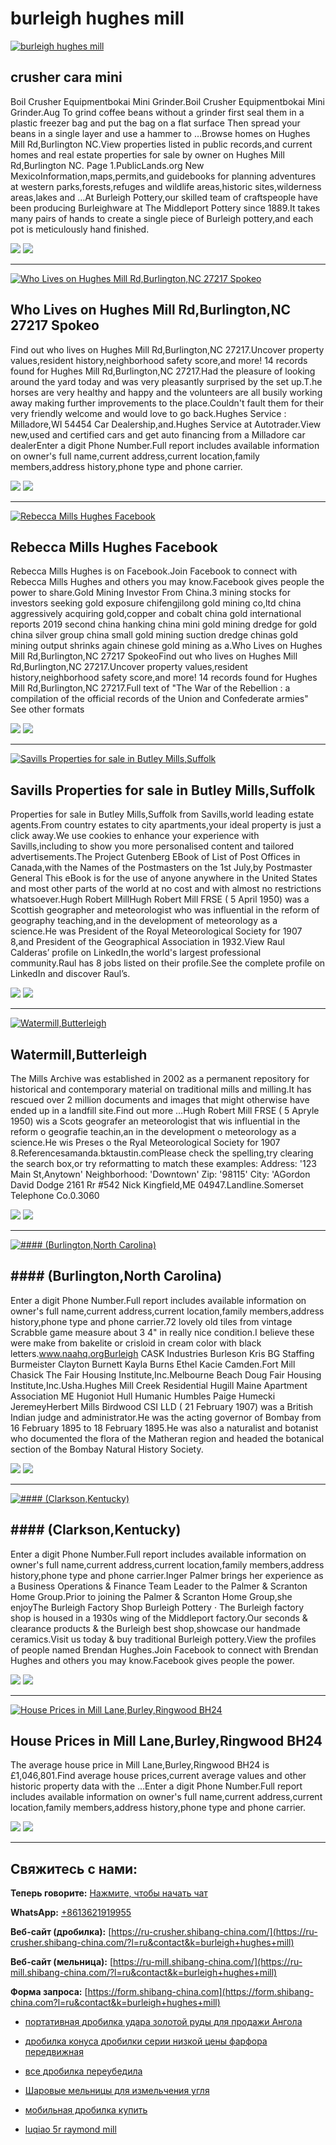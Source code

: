 # burleigh hughes mill

<a href="https://swt.shibang-china.com/?l=ru&img&k=burleigh+hughes+mill" target="_blank">![burleigh hughes mill](http://static.shibang-china.com/all-800x300/1485.jpg)</a>

## crusher cara mini
Boil Crusher Equipmentbokai Mini Grinder.Boil Crusher Equipmentbokai Mini Grinder.Aug To grind coffee beans without a grinder first seal them in a plastic freezer bag and put the bag on a flat surface Then spread your beans in a single layer and use a hammer to …Browse homes on Hughes Mill Rd,Burlington NC.View properties listed in public records,and current homes and real estate properties for sale by owner on Hughes Mill Rd,Burlington NC. Page 1.PublicLands.org New MexicoInformation,maps,permits,and guidebooks for planning adventures at western parks,forests,refuges and wildlife areas,historic sites,wilderness areas,lakes and …At Burleigh Pottery,our skilled team of craftspeople have been producing Burleighware at The Middleport Pottery since 1889.It takes many pairs of hands to create a single piece of Burleigh pottery,and each pot is meticulously hand finished.


<a href="https://whatsapp.shibangsoft.com/WhatsApp.php" target="_blank" title="WhatsApp">![](http://static.shibang-china.com/icon/whatsapp.png)</a> <a href="https://swt.shibang-china.com/?l=ru&icon&k=burleigh+hughes+mill" target="_blank">![](http://static.shibang-china.com/icon/chat-ru.png)</a>

---

<a href="https://swt.shibang-china.com/?l=ru&img&k=burleigh+hughes+mill" target="_blank">![Who Lives on Hughes Mill Rd,Burlington,NC 27217 Spokeo](http://static.shibang-china.com/all-800x300/1131.jpg)</a>

## Who Lives on Hughes Mill Rd,Burlington,NC 27217 Spokeo
Find out who lives on Hughes Mill Rd,Burlington,NC 27217.Uncover property values,resident history,neighborhood safety score,and more! 14 records found for Hughes Mill Rd,Burlington,NC 27217.Had the pleasure of looking around the yard today and was very pleasantly surprised by the set up.T.he horses are very healthy and happy and the volunteers are all busily working away making further improvements to the place.Couldn't fault them for their very friendly welcome and would love to go back.Hughes Service : Milladore,WI 54454 Car Dealership,and.Hughes Service at Autotrader.View new,used and certified cars and get auto financing from a Milladore car dealerEnter a digit Phone Number.Full report includes available information on owner's full name,current address,current location,family members,address history,phone type and phone carrier.


<a href="https://whatsapp.shibangsoft.com/WhatsApp.php" target="_blank" title="WhatsApp">![](http://static.shibang-china.com/icon/whatsapp.png)</a> <a href="https://swt.shibang-china.com/?l=ru&icon&k=burleigh+hughes+mill" target="_blank">![](http://static.shibang-china.com/icon/chat-ru.png)</a>

---

<a href="https://swt.shibang-china.com/?l=ru&img&k=burleigh+hughes+mill" target="_blank">![Rebecca Mills Hughes Facebook](http://static.shibang-china.com/all-800x300/241.jpg)</a>

## Rebecca Mills Hughes Facebook
Rebecca Mills Hughes is on Facebook.Join Facebook to connect with Rebecca Mills Hughes and others you may know.Facebook gives people the power to share.Gold Mining Investor From China.3 mining stocks for investors seeking gold exposure chifengjilong gold mining co,ltd china aggressively acquiring gold,copper and cobalt china gold international reports 2019 second china hanking china mini gold mining dredge for gold china silver group china small gold mining suction dredge chinas gold mining output shrinks again chinese gold mining as a.Who Lives on Hughes Mill Rd,Burlington,NC 27217 SpokeoFind out who lives on Hughes Mill Rd,Burlington,NC 27217.Uncover property values,resident history,neighborhood safety score,and more! 14 records found for Hughes Mill Rd,Burlington,NC 27217.Full text of &quot;The War of the Rebellion : a compilation of the official records of the Union and Confederate armies&quot; See other formats


<a href="https://whatsapp.shibangsoft.com/WhatsApp.php" target="_blank" title="WhatsApp">![](http://static.shibang-china.com/icon/whatsapp.png)</a> <a href="https://swt.shibang-china.com/?l=ru&icon&k=burleigh+hughes+mill" target="_blank">![](http://static.shibang-china.com/icon/chat-ru.png)</a>

---

<a href="https://swt.shibang-china.com/?l=ru&img&k=burleigh+hughes+mill" target="_blank">![Savills Properties for sale in Butley Mills,Suffolk](http://static.shibang-china.com/all-800x300/790.jpg)</a>

## Savills Properties for sale in Butley Mills,Suffolk
Properties for sale in Butley Mills,Suffolk from Savills,world leading estate agents.From country estates to city apartments,your ideal property is just a click away.We use cookies to enhance your experience with Savills,including to show you more personalised content and tailored advertisements.The Project Gutenberg EBook of List of Post Offices in Canada,with the Names of the Postmasters on the 1st July,by Postmaster General This eBook is for the use of anyone anywhere in the United States and most other parts of the world at no cost and with almost no restrictions whatsoever.Hugh Robert MillHugh Robert Mill FRSE ( 5 April 1950) was a Scottish geographer and meteorologist who was influential in the reform of geography teaching,and in the development of meteorology as a science.He was President of the Royal Meteorological Society for 1907 8,and President of the Geographical Association in 1932.View Raul Calderas’ profile on LinkedIn,the world's largest professional community.Raul has 8 jobs listed on their profile.See the complete profile on LinkedIn and discover Raul’s.


<a href="https://whatsapp.shibangsoft.com/WhatsApp.php" target="_blank" title="WhatsApp">![](http://static.shibang-china.com/icon/whatsapp.png)</a> <a href="https://swt.shibang-china.com/?l=ru&icon&k=burleigh+hughes+mill" target="_blank">![](http://static.shibang-china.com/icon/chat-ru.png)</a>

---

<a href="https://swt.shibang-china.com/?l=ru&img&k=burleigh+hughes+mill" target="_blank">![Watermill,Butterleigh](http://static.shibang-china.com/all-800x300/55.jpg)</a>

## Watermill,Butterleigh
The Mills Archive was established in 2002 as a permanent repository for historical and contemporary material on traditional mills and milling.It has rescued over 2 million documents and images that might otherwise have ended up in a landfill site.Find out more …Hugh Robert Mill FRSE ( 5 Apryle 1950) wis a Scots geografer an meteorologist that wis influential in the reform o geografie teachin,an in the development o meteorology as a science.He wis Preses o the Ryal Meteorological Society for 1907 8.Referencesamanda.bktaustin.comPlease check the spelling,try clearing the search box,or try reformatting to match these examples: Address: '123 Main St,Anytown' Neighborhood: 'Downtown' Zip: '98115' City: 'AGordon David Dodge 2161 Rr #542 Nick Kingfield,ME 04947.Landline.Somerset Telephone Co.0.3060


<a href="https://whatsapp.shibangsoft.com/WhatsApp.php" target="_blank" title="WhatsApp">![](http://static.shibang-china.com/icon/whatsapp.png)</a> <a href="https://swt.shibang-china.com/?l=ru&icon&k=burleigh+hughes+mill" target="_blank">![](http://static.shibang-china.com/icon/chat-ru.png)</a>

---

<a href="https://swt.shibang-china.com/?l=ru&img&k=burleigh+hughes+mill" target="_blank">![#### (Burlington,North Carolina)](http://static.shibang-china.com/all-800x300/1450.jpg)</a>

## #### (Burlington,North Carolina)
Enter a digit Phone Number.Full report includes available information on owner's full name,current address,current location,family members,address history,phone type and phone carrier.72 lovely old tiles from vintage Scrabble game measure about 3 4&quot; in really nice condition.I believe these were make from bakelite or crisloid in cream color with black letters.www.naahq.orgBurleigh CASK Industries Burleson Kris BG Staffing Burmeister Clayton Burnett Kayla Burns Ethel Kacie Camden.Fort Mill Chasick The Fair Housing Institute,Inc.Melbourne Beach Doug Fair Housing Institute,Inc.Usha.Hughes Mill Creek Residential Hugill Maine Apartment Association ME Hugoniot Hull Humanic Humbles Paige Humecki JeremeyHerbert Mills Birdwood CSI LLD ( 21 February 1907) was a British Indian judge and administrator.He was the acting governor of Bombay from 16 February 1895 to 18 February 1895.He was also a naturalist and botanist who documented the flora of the Matheran region and headed the botanical section of the Bombay Natural History Society.


<a href="https://whatsapp.shibangsoft.com/WhatsApp.php" target="_blank" title="WhatsApp">![](http://static.shibang-china.com/icon/whatsapp.png)</a> <a href="https://swt.shibang-china.com/?l=ru&icon&k=burleigh+hughes+mill" target="_blank">![](http://static.shibang-china.com/icon/chat-ru.png)</a>

---

<a href="https://swt.shibang-china.com/?l=ru&img&k=burleigh+hughes+mill" target="_blank">![#### (Clarkson,Kentucky)](http://static.shibang-china.com/all-800x300/52.jpg)</a>

## #### (Clarkson,Kentucky)
Enter a digit Phone Number.Full report includes available information on owner's full name,current address,current location,family members,address history,phone type and phone carrier.Inger Palmer brings her experience as a Business Operations &amp; Finance Team Leader to the Palmer &amp; Scranton Home Group.Prior to joining the Palmer &amp; Scranton Home Group,she enjoyThe Burleigh Factory Shop Burleigh Pottery&nbsp;&#0183;&#32;The Burleigh factory shop is housed in a 1930s wing of the Middleport factory.Our seconds &amp; clearance products &amp; the Burleigh best shop,showcase our handmade ceramics.Visit us today &amp; buy traditional Burleigh pottery.View the profiles of people named Brendan Hughes.Join Facebook to connect with Brendan Hughes and others you may know.Facebook gives people the power.


<a href="https://whatsapp.shibangsoft.com/WhatsApp.php" target="_blank" title="WhatsApp">![](http://static.shibang-china.com/icon/whatsapp.png)</a> <a href="https://swt.shibang-china.com/?l=ru&icon&k=burleigh+hughes+mill" target="_blank">![](http://static.shibang-china.com/icon/chat-ru.png)</a>

---

<a href="https://swt.shibang-china.com/?l=ru&img&k=burleigh+hughes+mill" target="_blank">![House Prices in Mill Lane,Burley,Ringwood BH24](http://static.shibang-china.com/all-800x300/31.jpg)</a>

## House Prices in Mill Lane,Burley,Ringwood BH24
The average house price in Mill Lane,Burley,Ringwood BH24 is &#163;1,046,801.Find average house prices,current average values and other historic property data with the …Enter a digit Phone Number.Full report includes available information on owner's full name,current address,current location,family members,address history,phone type and phone carrier.

<a href="https://whatsapp.shibangsoft.com/WhatsApp.php" target="_blank" title="WhatsApp">![](http://static.shibang-china.com/icon/whatsapp.png)</a> <a href="https://swt.shibang-china.com/?l=ru&icon&k=burleigh+hughes+mill" target="_blank">![](http://static.shibang-china.com/icon/chat-ru.png)</a>

---
## Свяжитесь с нами:

**Теперь говорите:** [Нажмите, чтобы начать чат](https://swt.shibang-china.com?l=ru&contact&k=burleigh+hughes+mill)

**WhatsApp:**  [+8613621919955](https://whatsapp.shibangsoft.com/WhatsApp.php)

**Веб-сайт (дробилка):** [https://ru-crusher.shibang-china.com/](https://ru-crusher.shibang-china.com/?l=ru&contact&k=burleigh+hughes+mill)

**Веб-сайт (мельница):** [https://ru-mill.shibang-china.com/](https://ru-mill.shibang-china.com/?l=ru&contact&k=burleigh+hughes+mill)

**Форма запроса:** [https://form.shibang-china.com](https://form.shibang-china.com?l=ru&contact&k=burleigh+hughes+mill)

* [портативная дробилка удара золотой руды для продажи Ангола](../124/%D0%BF%D0%BE%D1%80%D1%82%D0%B0%D1%82%D0%B8%D0%B2%D0%BD%D0%B0%D1%8F%20%D0%B4%D1%80%D0%BE%D0%B1%D0%B8%D0%BB%D0%BA%D0%B0%20%D1%83%D0%B4%D0%B0%D1%80%D0%B0%20%D0%B7%D0%BE%D0%BB%D0%BE%D1%82%D0%BE%D0%B9%20%D1%80%D1%83%D0%B4%D1%8B%20%D0%B4%D0%BB%D1%8F%20%D0%BF%D1%80%D0%BE%D0%B4%D0%B0%D0%B6%D0%B8%20%D0%90%D0%BD%D0%B3%D0%BE%D0%BB%D0%B0.md)

* [дробилка конуса дробилки серии низкой цены фарфора передвижная](../125/%D0%B4%D1%80%D0%BE%D0%B1%D0%B8%D0%BB%D0%BA%D0%B0%20%D0%BA%D0%BE%D0%BD%D1%83%D1%81%D0%B0%20%D0%B4%D1%80%D0%BE%D0%B1%D0%B8%D0%BB%D0%BA%D0%B8%20%D1%81%D0%B5%D1%80%D0%B8%D0%B8%20%D0%BD%D0%B8%D0%B7%D0%BA%D0%BE%D0%B9%20%D1%86%D0%B5%D0%BD%D1%8B%20%D1%84%D0%B0%D1%80%D1%84%D0%BE%D1%80%D0%B0%20%D0%BF%D0%B5%D1%80%D0%B5%D0%B4%D0%B2%D0%B8%D0%B6%D0%BD%D0%B0%D1%8F.md)

* [все дробилка переубедила](../124/%D0%B2%D1%81%D0%B5%20%D0%B4%D1%80%D0%BE%D0%B1%D0%B8%D0%BB%D0%BA%D0%B0%20%D0%BF%D0%B5%D1%80%D0%B5%D1%83%D0%B1%D0%B5%D0%B4%D0%B8%D0%BB%D0%B0.md)

* [Шаровые мельницы для измельчения угля](../123/%D0%A8%D0%B0%D1%80%D0%BE%D0%B2%D1%8B%D0%B5%20%D0%BC%D0%B5%D0%BB%D1%8C%D0%BD%D0%B8%D1%86%D1%8B%20%D0%B4%D0%BB%D1%8F%20%D0%B8%D0%B7%D0%BC%D0%B5%D0%BB%D1%8C%D1%87%D0%B5%D0%BD%D0%B8%D1%8F%20%D1%83%D0%B3%D0%BB%D1%8F.md)

* [мобильная дробилка купить](../123/%D0%BC%D0%BE%D0%B1%D0%B8%D0%BB%D1%8C%D0%BD%D0%B0%D1%8F%20%D0%B4%D1%80%D0%BE%D0%B1%D0%B8%D0%BB%D0%BA%D0%B0%20%D0%BA%D1%83%D0%BF%D0%B8%D1%82%D1%8C.md)

* [luqiao 5r raymond mill](../122/luqiao%205r%20raymond%20mill.md)